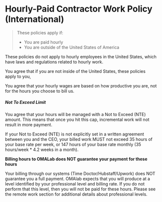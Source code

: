 # Hourly-Paid Contractor Work Policy \(International\)

> These policies apply if:
>
> * You are paid hourly
> * You are outside of the United States of America

These policies do not apply to hourly employees in the United States, which have laws and regulations related to hourly work.

You agree that if you are not inside of the United States, these policies apply to you,

You agree that your hourly wages are based on how productive you are, not for the hours you choose to bill us.

##### Not To Exceed Limit

You agree that your hours will be managed with a Not to Exceed \(NTE\) amount. This means that once you hit this cap, incremental work will not result in more payment.

If your Not to Exceed \(NTE\) is not explicitly set in a written agreement between you and the CEO, your billed work MUST not exceed 35 hours of your base rate per week, or 147 hours of your base rate monthly \(35 hours/week \* 4.2 weeks in a month\).

**Billing hours to OMALab does NOT guarantee your payment for these hours**

Your billing through our systems \(Time Doctor/Hubstaff/Upwork\) does NOT guarantee you a full payment.  OMAlab expects that you will produce at a level identified by  your professional level and billing rate. If you do not perform that this level, then you will not be paid for these hours. Please see the remote work section for additional details about professional levels. 

